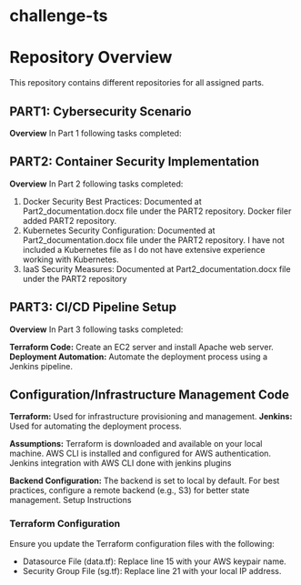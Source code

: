 # **challenge-ts**

# **Repository Overview**
This repository contains different repositories for all assigned parts.

## **PART1: Cybersecurity Scenario**
**Overview**
In Part 1 following tasks completed:

## **PART2: Container Security Implementation**
**Overview**
In Part 2 following tasks completed:
1. Docker Security Best Practices: Documented at Part2_documentation.docx file under the PART2 repository. Docker filer added PART2 repository. 
2. Kubernetes Security Configuration: Documented at Part2_documentation.docx file under the PART2 repository. I have not included a Kubernetes file as I do not have extensive experience working with Kubernetes.
3. IaaS Security Measures: Documented at Part2_documentation.docx file under the PART2 repository

## **PART3: CI/CD Pipeline Setup**
**Overview**
In Part 3 following tasks completed:

**Terraform Code:** Create an EC2 server and install Apache web server.
**Deployment Automation:** Automate the deployment process using a Jenkins pipeline.
## Configuration/Infrastructure Management Code
**Terraform:** Used for infrastructure provisioning and management.
**Jenkins:** Used for automating the deployment process.

**Assumptions:**
Terraform is downloaded and available on your local machine.
AWS CLI is installed and configured for AWS authentication.
Jenkins integration with AWS CLI done with jenkins plugins

**Backend Configuration:**
The backend is set to local by default. For best practices, configure a remote backend (e.g., S3) for better state management.
Setup Instructions

### **Terraform Configuration**
Ensure you update the Terraform configuration files with the following:
- Datasource File (data.tf): Replace line 15 with your AWS keypair name.
- Security Group File (sg.tf): Replace line 21 with your local IP address.




